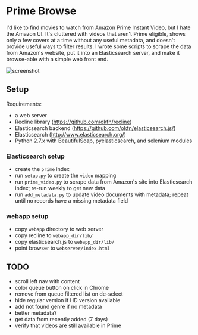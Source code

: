 # Prime Browse

I'd like to find movies to watch from Amazon Prime Instant Video, but I hate
the Amazon UI.  It's cluttered with videos that aren't Prime eligible, shows
only a few covers at a time without any useful metadata, and doesn't provide
useful ways to filter results.  I wrote some scripts to scrape the data from
Amazon's website, put it into an Elasticsearch server, and make it browse-able
with a simple web front end.

![screenshot](https://raw.githubusercontent.com/kielni/prime-browse/master/img/screenshot.png "Screenshot")

## Setup

Requirements:

  * a web server
  * Recline library (https://github.com/okfn/recline)
  * Elasticsearch backend (https://github.com/okfn/elasticsearch.js/)
  * Elasticsearch (http://www.elasticsearch.org/)
  * Python 2.7.x with BeautifulSoap, pyelasticsearch, and selenium modules

### Elasticsearch setup

  * create the `prime` index
  * run `setup.py` to create the `video` mapping 
  * run `prime_video.py` to scrape data from Amazon's site into Elasticsearch index; re-run weekly to get new data
  * run `add_metadata.py` to update video documents with metadata; repeat until no records have a missing metadata field
   

### webapp setup

  * copy `webapp` directory to web server
  * copy recline to `webapp_dir/lib/`
  * copy elasticsearch.js to `webapp_dir/lib/`
  * point browser to `webserver/index.html`

## TODO

  * scroll left nav with content
  * color queue button on click in Chrome
  * remove from queue filtered list on de-select
  * hide regular version if HD version available
  * add not found genre if no metadata
  * better metadata?
  * get data from recently added (7 days)
  * verify that videos are still available in Prime

   